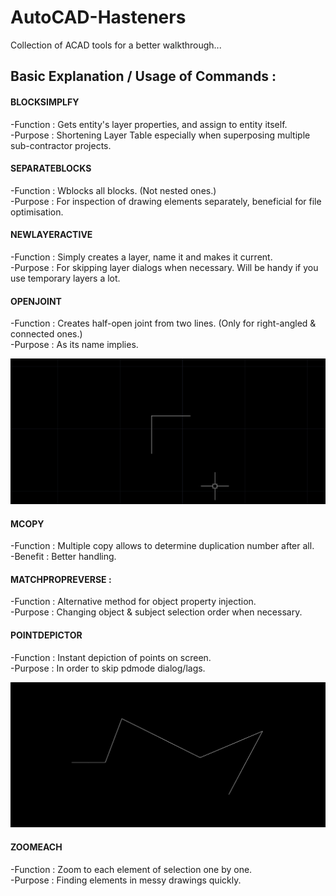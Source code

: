 # AutoCAD-Hasteners
Collection of ACAD tools for a better walkthrough...

## Basic Explanation / Usage of Commands :

#### BLOCKSIMPLFY    
-Function        : Gets entity's layer properties, and assign to entity itself.\
-Purpose         : Shortening Layer Table especially when superposing multiple sub-contractor projects.
                
#### SEPARATEBLOCKS  
-Function       : Wblocks all blocks. (Not nested ones.)\
-Purpose        : For inspection of drawing elements separately, beneficial for file optimisation.
                 
#### NEWLAYERACTIVE  
-Function       : Simply creates a layer, name it and makes it current.\
-Purpose        : For skipping layer dialogs when necessary. Will be handy if you use temporary layers a lot.
                 
#### OPENJOINT      
-Function       : Creates half-open joint from two lines. (Only for right-angled & connected ones.)\
-Purpose        : As its name implies.
                 
![OpenJoint](images/OPENJOINT.gif)
               
#### MCOPY            
-Function      : Multiple copy allows to determine duplication number after all.\
-Benefit       : Better handling.
                  
#### MATCHPROPREVERSE : 
-Function      : Alternative method for object property injection.\
-Purpose       : Changing object & subject selection order when necessary.
                 
#### POINTDEPICTOR    
-Function      : Instant depiction of points on screen.\
-Purpose       : In order to skip pdmode dialog/lags.
                
![PointDepictor](images/POINTDEPICTOR.gif)
                
#### ZOOMEACH         
-Function      : Zoom to each element of selection one by one.\
-Purpose       : Finding elements in messy drawings quickly.
                
                
                  
